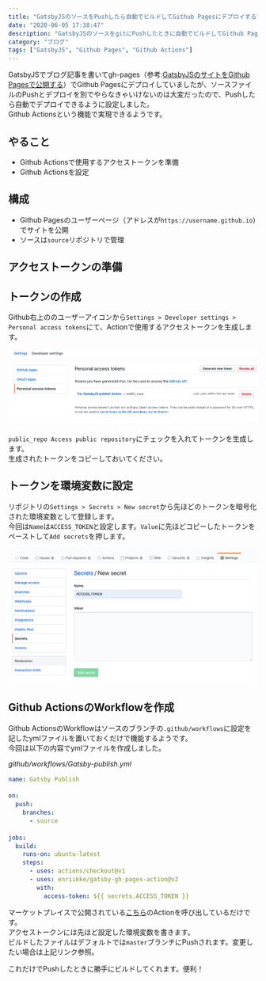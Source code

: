```yaml
---
title: "GatsbyJSのソースをPushしたら自動でビルドしてGithub Pagesにデプロイする"
date: "2020-06-05 17:38:47"
description: "GatsbyJSのソースをgitにPushしたときに自動でビルドしてGithub PagesにデプロイしてくれるようにGithub ActionsのWorkflowを設定した。"
category: "ブログ"
tags: ["GatsbyJS", "Github Pages", "Github Actions"]
---
```


GatsbyJSでブログ記事を書いてgh-pages（参考:[GatsbyJSのサイトをGithub Pagesで公開する](../GatsbyJSのサイトをGithub_Pagesで公開する/)）でGithub Pagesにデプロイしていましたが、ソースファイルのPushとデプロイを別でやらなきゃいけないのは大変だったので、Pushしたら自動でデプロイできるように設定しました。  
Github Actionsという機能で実現できるようです。

## やること

- Github Actionsで使用するアクセストークンを準備
- Github Actionsを設定

## 構成

- Github Pagesのユーザーページ（アドレスが`https://username.github.io`）でサイトを公開
- ソースは`source`リポジトリで管理

## アクセストークンの準備

## トークンの作成

Github右上ののユーザーアイコンから`Settings > Developer settings > Personal access tokens`にて、Actionで使用するアクセストークンを生成します。  

![アクセストークン生成](./generateAccessToken.png)

`public_repo Access public repository`にチェックを入れてトークンを生成します。  
生成されたトークンをコピーしておいてください。

## トークンを環境変数に設定

リポジトリの`Settings > Secrets > New secret`から先ほどのトークンを暗号化された環境変数として登録します。  
今回は`Name`は`ACCESS_TOKEN`と設定します。`Value`に先ほどコピーしたトークンをペーストして`Add secrets`を押します。  

![アクセストークンを環境変数に設定](./registerToken.png)

## Github ActionsのWorkflowを作成

Github ActionsのWorkflowはソースのブランチの`.github/workflows`に設定を記したymlファイルを置いておくだけで機能するようです。  
今回は以下の内容でymlファイルを作成しました。  

*github/workflows/Gatsby-publish.yml*
```yml
name: Gatsby Publish

on:
  push:
    branches:
      - source

jobs:
  build:
    runs-on: ubuntu-latest
    steps:
      - uses: actions/checkout@v1
      - uses: enriikke/gatsby-gh-pages-action@v2
        with:
          access-token: ${{ secrets.ACCESS_TOKEN }}
```

マーケットプレイスで公開されている[こちら](https://github.com/marketplace/actions/gatsby-publish)のActionを呼び出しているだけです。  
アクセストークンには先ほど設定した環境変数を書きます。  
ビルドしたファイルはデフォルトでは`master`ブランチにPushされます。変更したい場合は上記リンク参照。
  
これだけでPushしたときに勝手にビルドしてくれます。便利！